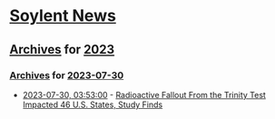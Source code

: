 # [Soylent News](../../../README.md)

## [Archives](../../index.md) for [2023](../index.md)

### [Archives](../../index.md) for [2023-07-30](index.md)

* [2023-07-30, 03:53:00](https://soylentnews.org/article.pl?sid=23/07/29/0434236&from=rss) - [Radioactive Fallout From the Trinity Test Impacted 46 U.S. States, Study Finds](https://soylentnews.org/article.pl?sid=23/07/29/0434236&from=rss)
